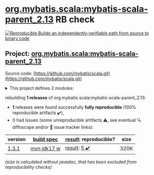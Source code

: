 [org.mybatis.scala:mybatis-scala-parent_2.13](https://central.sonatype.com/artifact/org.mybatis.scala/mybatis-scala-parent_2.13/1.3.1/versions) RB check
=======

[![Reproducible Builds](https://reproducible-builds.org/images/logos/rb.svg) an independently-verifiable path from source to binary code](https://reproducible-builds.org/)

## Project: [org.mybatis.scala:mybatis-scala-parent_2.13](https://central.sonatype.com/artifact/org.mybatis.scala/mybatis-scala-parent_2.13/1.3.1/versions)

Source code: [https://github.com/mybatis/scala.git](https://github.com/mybatis/scala.git)

<details><summary>This project defines 2 modules:</summary>

* [org.mybatis.scala:mybatis-scala-core_2.13](https://central.sonatype.com/artifact/org.mybatis.scala/mybatis-scala-core_2.13/1.3.1)
* [org.mybatis.scala:mybatis-scala-parent_2.13](https://central.sonatype.com/artifact/org.mybatis.scala/mybatis-scala-parent_2.13/1.3.1)
</details>

rebuilding **1 releases** of org.mybatis.scala:mybatis-scala-parent_2.13:
- **1** releases were found successfully **fully reproducible** (100% reproducible artifacts :heavy_check_mark:),
- 0 had issues (some unreproducible artifacts :warning:, see eventual :mag: diffoscope and/or :memo: issue tracker links):

| version | [build spec](/BUILDSPEC.md) | [result](https://reproducible-builds.org/docs/jvm/): reproducible? | size |
| -- | --------- | ------ | -- |
| [1.3.1](https://central.sonatype.com/artifact/org.mybatis.scala/mybatis-scala-parent_2.13/1.3.1/pom) | [mvn jdk17 w](mybatis-scala-1.3.1.buildspec) | [result](mybatis-scala-parent_2.13-1.3.1.buildinfo): [5 :heavy_check_mark: ](mybatis-scala-parent_2.13-1.3.1.buildcompare) | 320K |

<i>(size is calculated without javadoc, that has been excluded from reproducibility checks)</i>
